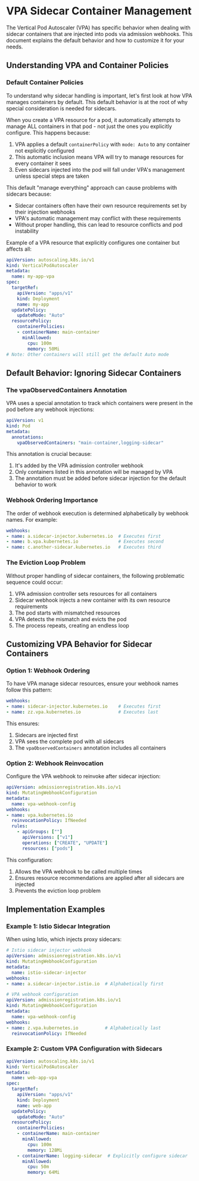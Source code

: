 # VPA Sidecar Container Management

The Vertical Pod Autoscaler (VPA) has specific behavior when dealing with sidecar containers that are injected into pods via admission webhooks. This document explains the default behavior and how to customize it for your needs.

## Understanding VPA and Container Policies

### Default Container Policies

To understand why sidecar handling is important, let's first look at how VPA manages containers by default. This default behavior is at the root of why special consideration is needed for sidecars.

When you create a VPA resource for a pod, it automatically attempts to manage ALL containers in that pod - not just the ones you explicitly configure. This happens because:

1. VPA applies a default `containerPolicy` with `mode: Auto` to any container not explicitly configured
2. This automatic inclusion means VPA will try to manage resources for every container it sees
3. Even sidecars injected into the pod will fall under VPA's management unless special steps are taken

This default "manage everything" approach can cause problems with sidecars because:
- Sidecar containers often have their own resource requirements set by their injection webhooks
- VPA's automatic management may conflict with these requirements
- Without proper handling, this can lead to resource conflicts and pod instability

Example of a VPA resource that explicitly configures one container but affects all:

```yaml
apiVersion: autoscaling.k8s.io/v1
kind: VerticalPodAutoscaler
metadata:
  name: my-app-vpa
spec:
  targetRef:
    apiVersion: "apps/v1"
    kind: Deployment
    name: my-app
  updatePolicy:
    updateMode: "Auto"
  resourcePolicy:
    containerPolicies:
    - containerName: main-container
      minAllowed:
        cpu: 100m
        memory: 50Mi
# Note: Other containers will still get the default Auto mode
```

## Default Behavior: Ignoring Sidecar Containers

### The vpaObservedContainers Annotation

VPA uses a special annotation to track which containers were present in the pod before any webhook injections:

```yaml
apiVersion: v1
kind: Pod
metadata:
  annotations:
    vpaObservedContainers: "main-container,logging-sidecar"
```

This annotation is crucial because:
1. It's added by the VPA admission controller webhook
2. Only containers listed in this annotation will be managed by VPA
3. The annotation must be added before sidecar injection for the default behavior to work

### Webhook Ordering Importance

The order of webhook execution is determined alphabetically by webhook names. For example:

```yaml
webhooks:
- name: a.sidecar-injector.kubernetes.io  # Executes first
- name: b.vpa.kubernetes.io               # Executes second
- name: c.another-sidecar.kubernetes.io   # Executes third
```

### The Eviction Loop Problem

Without proper handling of sidecar containers, the following problematic sequence could occur:

1. VPA admission controller sets resources for all containers
2. Sidecar webhook injects a new container with its own resource requirements
3. The pod starts with mismatched resources
4. VPA detects the mismatch and evicts the pod
5. The process repeats, creating an endless loop

## Customizing VPA Behavior for Sidecar Containers

### Option 1: Webhook Ordering

To have VPA manage sidecar resources, ensure your webhook names follow this pattern:

```yaml
webhooks:
- name: sidecar-injector.kubernetes.io    # Executes first
- name: zz.vpa.kubernetes.io              # Executes last
```

This ensures:
1. Sidecars are injected first
2. VPA sees the complete pod with all sidecars
3. The `vpaObservedContainers` annotation includes all containers

### Option 2: Webhook Reinvocation

Configure the VPA webhook to reinvoke after sidecar injection:

```yaml
apiVersion: admissionregistration.k8s.io/v1
kind: MutatingWebhookConfiguration
metadata:
  name: vpa-webhook-config
webhooks:
- name: vpa.kubernetes.io
  reinvocationPolicy: IfNeeded
  rules:
    - apiGroups: [""]
      apiVersions: ["v1"]
      operations: ["CREATE", "UPDATE"]
      resources: ["pods"]
```

This configuration:
1. Allows the VPA webhook to be called multiple times
2. Ensures resource recommendations are applied after all sidecars are injected
3. Prevents the eviction loop problem

## Implementation Examples

### Example 1: Istio Sidecar Integration

When using Istio, which injects proxy sidecars:

```yaml
# Istio sidecar injector webhook
apiVersion: admissionregistration.k8s.io/v1
kind: MutatingWebhookConfiguration
metadata:
  name: istio-sidecar-injector
webhooks:
- name: a.sidecar-injector.istio.io  # Alphabetically first

# VPA webhook configuration
apiVersion: admissionregistration.k8s.io/v1
kind: MutatingWebhookConfiguration
metadata:
  name: vpa-webhook-config
webhooks:
- name: z.vpa.kubernetes.io          # Alphabetically last
  reinvocationPolicy: IfNeeded
```

### Example 2: Custom VPA Configuration with Sidecars

```yaml
apiVersion: autoscaling.k8s.io/v1
kind: VerticalPodAutoscaler
metadata:
  name: web-app-vpa
spec:
  targetRef:
    apiVersion: "apps/v1"
    kind: Deployment
    name: web-app
  updatePolicy:
    updateMode: "Auto"
  resourcePolicy:
    containerPolicies:
    - containerName: main-container
      minAllowed:
        cpu: 100m
        memory: 128Mi
    - containerName: logging-sidecar  # Explicitly configure sidecar
      minAllowed:
        cpu: 50m
        memory: 64Mi
```
